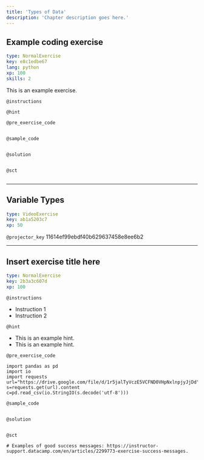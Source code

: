 ```yaml
---
title: 'Types of Data'
description: 'Chapter description goes here.'
---
```


## Example coding exercise

```yaml
type: NormalExercise
key: e8c1edbe67
lang: python
xp: 100
skills: 2
```

This is an example exercise.

`@instructions`


`@hint`


`@pre_exercise_code`
```{python}

```

`@sample_code`
```{python}

```

`@solution`
```{python}

```

`@sct`
```{python}

```

---

## Variable Types

```yaml
type: VideoExercise
key: ab1a5203c7
xp: 50
```

`@projector_key`
11614ef99ebdf40b629637458e8ee6b2

---

## Insert exercise title here

```yaml
type: NormalExercise
key: 2b3a3c607d
xp: 100
```

<!-- Guidelines for contexts: https://instructor-support.datacamp.com/en/articles/2375526-course-coding-exercises. -->

`@instructions`
<!-- Guidelines for instructions https://instructor-support.datacamp.com/en/articles/2375526-course-coding-exercises. -->
- Instruction 1
- Instruction 2

`@hint`
<!-- Examples of good hints: https://instructor-support.datacamp.com/en/articles/2379164-hints-best-practices. -->
- This is an example hint.
- This is an example hint.

`@pre_exercise_code`
```{python}
import pandas as pd
import io
import requests
url="https://drive.google.com/file/d/1r5jalTyVczE5VCFND0VHpNxlnpjyJjDd"
s=requests.get(url).content
c=pd.read_csv(io.StringIO(s.decode('utf-8')))

```

`@sample_code`
```{python}

```

`@solution`
```{python}

```

`@sct`
```{python}
# Examples of good success messages: https://instructor-support.datacamp.com/en/articles/2299773-exercise-success-messages.
```
